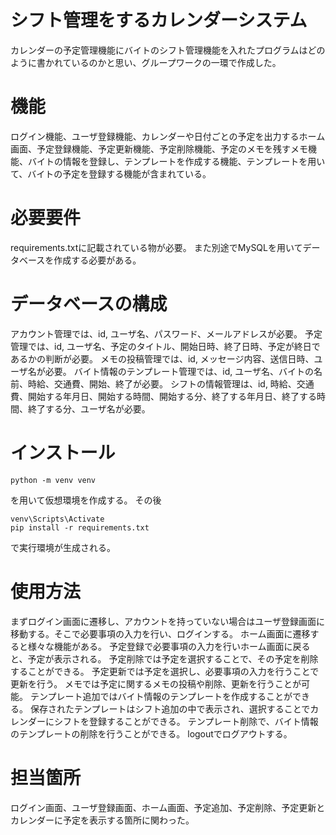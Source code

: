 ﻿# シフト管理をするカレンダーシステム
カレンダーの予定管理機能にバイトのシフト管理機能を入れたプログラムはどのように書かれているのかと思い、グループワークの一環で作成した。

# 機能
ログイン機能、ユーザ登録機能、カレンダーや日付ごとの予定を出力するホーム画面、予定登録機能、予定更新機能、予定削除機能、予定のメモを残すメモ機能、バイトの情報を登録し、テンプレートを作成する機能、テンプレートを用いて、バイトの予定を登録する機能が含まれている。

# 必要要件
requirements.txtに記載されている物が必要。
また別途でMySQLを用いてデータベースを作成する必要がある。

# データベースの構成

アカウント管理では、id, ユーザ名、パスワード、メールアドレスが必要。
予定管理では、id, ユーザ名、予定のタイトル、開始日時、終了日時、予定が終日であるかの判断が必要。
メモの投稿管理では、id, メッセージ内容、送信日時、ユーザ名が必要。
バイト情報のテンプレート管理では、id, ユーザ名、バイトの名前、時給、交通費、開始、終了が必要。
シフトの情報管理は、id, 時給、交通費、開始する年月日、開始する時間、開始する分、終了する年月日、終了する時間、終了する分、ユーザ名が必要。

# インストール
```
python -m venv venv
```
を用いて仮想環境を作成する。
その後
```
venv\Scripts\Activate
pip install -r requirements.txt
```
で実行環境が生成される。

# 使用方法
まずログイン画面に遷移し、アカウントを持っていない場合はユーザ登録画面に移動する。そこで必要事項の入力を行い、ログインする。
ホーム画面に遷移すると様々な機能がある。
予定登録で必要事項の入力を行いホーム画面に戻ると、予定が表示される。
予定削除では予定を選択することで、その予定を削除することができる。
予定更新では予定を選択し、必要事項の入力を行うことで更新を行う。
メモでは予定に関するメモの投稿や削除、更新を行うことが可能。
テンプレート追加ではバイト情報のテンプレートを作成することができる。
保存されたテンプレートはシフト追加の中で表示され、選択することでカレンダーにシフトを登録することができる。
テンプレート削除で、バイト情報のテンプレートの削除を行うことができる。
logoutでログアウトする。

# 担当箇所
ログイン画面、ユーザ登録画面、ホーム画面、予定追加、予定削除、予定更新とカレンダーに予定を表示する箇所に関わった。
